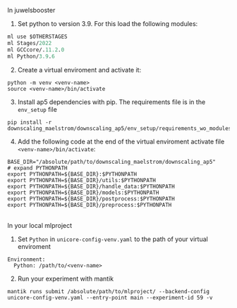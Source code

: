 In juwelsbooster
1. Set python to version 3.9. For this load the following modules:
```ml --force purge
ml use $OTHERSTAGES
ml Stages/2022
ml GCCcore/.11.2.0
ml Python/3.9.6
```

2. Create a virtual enviroment and activate it:
```
python -m venv <venv-name>
source <venv-name>/bin/activate
```

3. Install ap5 dependencies with pip. The requirements file is in the `env_setup` file
```
pip install -r downscaling_maelstrom/downscaling_ap5/env_setup/requirements_wo_modules.txt
```

4. Add the following code at the end of the virtual enviroment activate file `<venv-name>/bin/activate`:
```
BASE_DIR="/absolute/path/to/downscaling_maelstrom/downscaling_ap5"
# expand PYTHONPATH
export PYTHONPATH=${BASE_DIR}:$PYTHONPATH
export PYTHONPATH=${BASE_DIR}/utils:$PYTHONPATH
export PYTHONPATH=${BASE_DIR}/handle_data:$PYTHONPATH
export PYTHONPATH=${BASE_DIR}/models:$PYTHONPATH
export PYTHONPATH=${BASE_DIR}/postprocess:$PYTHONPATH
export PYTHONPATH=${BASE_DIR}/preprocess:$PYTHONPATH
```
<br>
In your local mlproject

1. Set `Python` in `unicore-config-venv.yaml` to the path of your virtual enviroment

```
Environment:
  Python: /path/to/<venv-name>
```

2. Run your experiment with mantik
```
mantik runs submit /absolute/path/to/mlproject/ --backend-config unicore-config-venv.yaml --entry-point main --experiment-id 59 -v
```